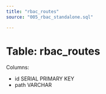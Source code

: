 ```yaml
---
title: "rbac_routes"
source: "005_rbac_standalone.sql"

---
```


# Table: rbac_routes

Columns:

- id SERIAL PRIMARY KEY
- path VARCHAR

